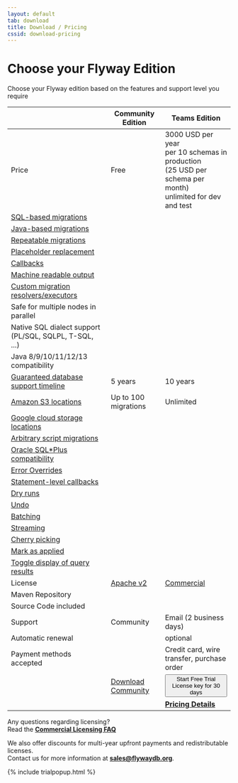 ```yaml
---
layout: default
tab: download
title: Download / Pricing
cssid: download-pricing
---
```


<h1 style="text-align:left">Choose your Flyway Edition</h1>

<p style="text-align:left">Choose your Flyway edition based on the features and support level you require</p>

<table class="table table-striped table-left">
<thead>
<tr>
<th></th>
<th>Community Edition</th>
<th>Teams Edition</th>
</tr>
</thead>
<tr><td>Price</td><td>Free</td><td>3000 USD per year<br><span class="note">per 10 schemas in production<br>(25 USD per schema per month)<br>unlimited for dev and test</span></td></tr>
<tr><td><a href="/documentation/concepts/migrations#sql-based-migrations">SQL-based migrations</a></td><td><i class="fa fa-check"></i></td><td><i class="fa fa-check"></i></td></tr>
<tr><td><a href="/documentation/concepts/migrations#java-based-migrations">Java-based migrations</a></td><td><i class="fa fa-check"></i></td><td><i class="fa fa-check"></i></td></tr>
<tr><td><a href="/documentation/concepts/migrations#repeatable-migrations">Repeatable migrations</a></td><td><i class="fa fa-check"></i></td><td><i class="fa fa-check"></i></td></tr>
<tr><td><a href="/documentation/configuration/placeholders">Placeholder replacement</a></td><td><i class="fa fa-check"></i></td><td><i class="fa fa-check"></i></td></tr>
<tr><td><a href="/documentation/concepts/callbacks">Callbacks</a></td><td><i class="fa fa-check"></i></td><td><i class="fa fa-check"></i></td></tr>
<tr><td><a href="/documentation/usage/commandline/#machine-readable-output">Machine readable output</a></td><td><i class="fa fa-check"></i></td><td><i class="fa fa-check"></i></td></tr>
<tr><td><a href="/blog/Configure-resource-providers">Custom migration resolvers/executors</a></td><td><i class="fa fa-check"></i></td><td><i class="fa fa-check"></i></td></tr>
<tr><td>Safe for multiple nodes in parallel</td><td><i class="fa fa-check"></i></td><td><i class="fa fa-check"></i></td></tr>
<tr><td>Native SQL dialect support (PL/SQL, SQLPL, T-SQL, ...)</td><td><i class="fa fa-check"></i></td><td><i class="fa fa-check"></i></td></tr>
<tr><td>Java 8/9/10/11/12/13 compatibility</td><td><i class="fa fa-check"></i></td><td><i class="fa fa-check"></i></td></tr>
<tr><td><a href="/download/faq#how-long-are-database-releases-supported-in-each-edition-of-flyway">Guaranteed database support timeline</a></td><td>5 years</td><td>10 years</td></tr>
<tr><td><a href="/documentation/configuration/locations#amazon-s3">Amazon S3 locations</a></td><td>Up to 100 migrations</td><td>Unlimited</td></tr>
<tr><td><a href="/documentation/configuration/locations#google-cloud-storage">Google cloud storage locations</a></td><td></td><td><i class="fa fa-check"></i></td></tr>
<tr><td><a href="/documentation/concepts/migrations#script-migrations">Arbitrary script migrations</a></td><td></td><td><i class="fa fa-check"></i></td></tr>
<tr><td><a href="/documentation/database/oracle#sqlplus-commands">Oracle SQL*Plus compatibility</a></td><td></td><td><i class="fa fa-check"></i></td></tr>
<tr><td><a href="/documentation/concepts/erroroverrides">Error Overrides</a></td><td></td><td><i class="fa fa-check"></i></td></tr>
<tr><td><a href="/documentation/concepts/callbacks#beforeEachMigrateStatement">Statement-level callbacks</a></td><td></td><td><i class="fa fa-check"></i></td></tr>
<tr><td><a href="/documentation/concepts/dryruns">Dry runs</a></td><td></td><td><i class="fa fa-check"></i></td></tr>
<tr><td><a href="/documentation/command/undo">Undo</a></td><td></td><td><i class="fa fa-check"></i></td></tr>
<tr><td><a href="/documentation/configuration/parameters/batch">Batching</a></td><td></td><td><i class="fa fa-check"></i></td></tr>
<tr><td><a href="/documentation/configuration/parameters/stream">Streaming</a></td><td></td><td><i class="fa fa-check"></i></td></tr>
<tr><td><a href="/documentation/configuration/parameters/cherryPick">Cherry picking</a></td><td></td><td><i class="fa fa-check"></i></td></tr>
<tr><td><a href="/documentation/configuration/parameters/skipExecutingMigrations">Mark as applied</a></td><td></td><td><i class="fa fa-check"></i></td></tr>
<tr><td><a href="/documentation/concepts/migrations#query-results">Toggle display of query results</a></td><td></td><td><i class="fa fa-check"></i></td></tr>
<tr><td>License</td><td><a href="/licenses/flyway-community">Apache v2</a></td><td><a href="/licenses/flyway-teams">Commercial</a></td></tr>
<tr><td>Maven Repository</td><td><i class="fa fa-check"></i></td><td><i class="fa fa-check"></i></td></tr>
<tr><td>Source Code included</td><td><i class="fa fa-check"></i></td><td><i class="fa fa-check"></i></td></tr>
<tr><td>Support</td><td>Community</td><td>Email (2 business days)</td></tr>
<tr><td>Automatic renewal</td><td></td><td>optional</td></tr>
<tr><td>Payment methods accepted</td><td></td><td>Credit card, wire transfer, purchase order</td></tr>
<tr><td></td><td><a class="btn btn-primary btn-download" href="/download/community">Download <i class="fa fa-arrow-right"></i><br><span class="note">Community</span></a></td>
<td><button class="btn btn-primary btn-download" data-toggle="modal" data-target="#flyway-trial-license-modal">Start Free Trial <i class="fa fa-arrow-right"></i><br><span class="note">License key for 30 days</span></button></td>
</tr>
<tr><td></td>
<td></td>
<td><a class="btn btn-success btn-download" href="/download/teams"><strong>Pricing Details</strong> <i class="fa fa-arrow-right"></i></a></td>
</tr>
</table>

Any questions regarding licensing?<br>
Read the [**Commercial Licensing FAQ**](/download/faq)

We also offer discounts for multi-year upfront payments and redistributable licenses.<br>
Contact us for more information at **sales@flywaydb.org**.

{% include trialpopup.html %}